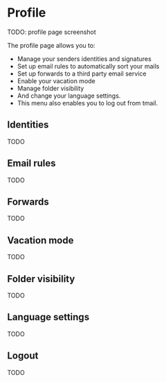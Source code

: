 # Profile

TODO: profile page screenshot

The profile page allows you to:

 - Manage your senders identities and signatures
 - Set up email rules to automatically sort your mails
 - Set up forwards to a third party email service
 - Enable your vacation mode
 - Manage folder visibility
 - And change your language settings.
 - This menu also enables you to log out from tmail.

## Identities

TODO

## Email rules

TODO

## Forwards

TODO

## Vacation mode

TODO

## Folder visibility

TODO

## Language settings

TODO

## Logout

TODO


